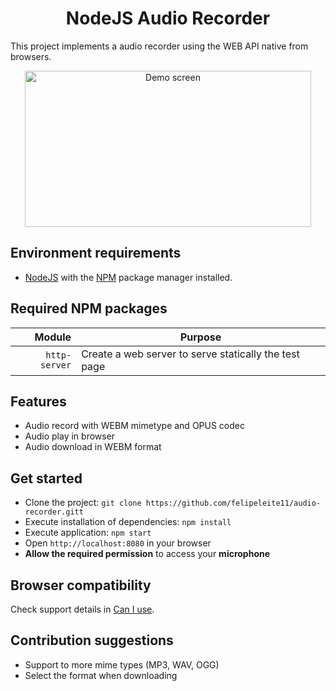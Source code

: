 <h1 align="center">NodeJS Audio Recorder</h1>

This project implements a audio recorder using the WEB API native from browsers.

<p align="center">
	<img src="https://user-images.githubusercontent.com/54327441/112744378-f6d48300-8f75-11eb-81ee-e82f39ef7817.png" height="250" width="458" alt="Demo screen" />
</p>

<h2>Environment requirements</h2>

- [NodeJS](https://nodejs.org) with the [NPM](https://www.npmjs.com) package manager installed.

<h2>Required NPM packages</h2>

|  Module    | Purpose                                                   |
| -------------------------: | ----------------------------------------- |
| `http-server`  | Create a web server to serve statically the test page |


<h2>Features</h2>

- Audio record with WEBM mimetype and OPUS codec
- Audio play in browser
- Audio download in WEBM format


<h2>Get started</h2>

- Clone the project: `git clone https://github.com/felipeleite11/audio-recorder.gitt`
- Execute installation of dependencies: `npm install`
- Execute application: `npm start`
- Open `http://localhost:8080` in your browser
- **Allow the required permission** to access your **microphone**


<h2>Browser compatibility</h2>

Check support details in [Can I use](https://caniuse.com/mediarecorder).


<h2>Contribution suggestions</h2>

- Support to more mime types (MP3, WAV, OGG)
- Select the format when downloading
